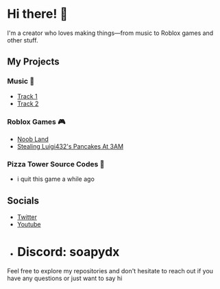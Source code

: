 # Hi there! 👋

I'm a creator who loves making things—from music to Roblox games and other stuff.

## My Projects

### Music 🎵
- [Track 1](https://www.youtube.com/watch?v=-vfDV3XFdRU)
- [Track 2](https://www.youtube.com/watch?v=uXT1D9T0b-0)

### Roblox Games 🎮
- [Noob Land](https://www.roblox.com/games/4830961292/noob-land-UPDATE)
- [Stealing Luigi432's Pancakes At 3AM](https://www.roblox.com/games/17614288899/Stealing-Luigi432s-Pancakes-At-3AM)

### Pizza Tower Source Codes 🍕
- i quit this game a while ago

## Socials
- [Twitter](https://x.com/SabelSabiez)
- [Youtube](https://www.youtube.com/channel/UCqKNB54GjVylC1mcxlRFMMQ)
- # Discord: soapydx

Feel free to explore my repositories and don't hesitate to reach out if you have any questions or just want to say hi
